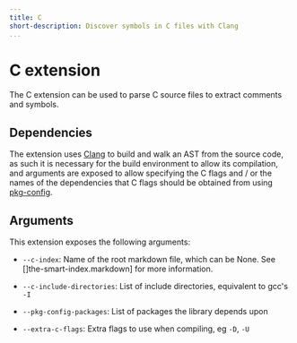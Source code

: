 ```yaml
---
title: C
short-description: Discover symbols in C files with Clang
...
```


# C extension

The C extension can be used to parse C source files to extract comments and
symbols.

## Dependencies

The extension uses [Clang] to build and walk an AST from the source code, as
such it is necessary for the build environment to allow its compilation, and
arguments are exposed to allow specifying the C flags and / or the names of the
dependencies that C flags should be obtained from using [pkg-config].

## Arguments

This extension exposes the following arguments:

* `--c-index`: Name of the root markdown file, which can be None. See
  []the-smart-index.markdown] for more information.

* `--c-include-directories`: List of include directories, equivalent to gcc's `-I`

* `--pkg-config-packages`: List of packages the library depends upon

* `--extra-c-flags`: Extra flags to use when compiling, eg `-D`, `-U`

[Clang]: https://clang.llvm.org/
[pkg-config]: https://www.freedesktop.org/wiki/Software/pkg-config/
